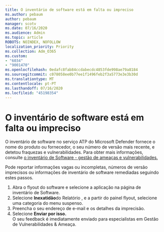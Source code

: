 ```yaml
---
title: O inventário de software está em falta ou impreciso
ms.author: pebaum
author: pebaum
manager: scotv
ms.date: 07/16/2020
ms.audience: Admin
ms.topic: article
ROBOTS: NOINDEX, NOFOLLOW
localization_priority: Priority
ms.collection: Adm_O365
ms.custom:
- "6034"
- "9001470"
ms.openlocfilehash: 0edafc8fab84ccdabecdc4853fde998ae79a8184
ms.sourcegitcommit: c078058ee0b77ee1f1496feb2f3a5773e3e3b30d
ms.translationtype: MT
ms.contentlocale: pt-PT
ms.lasthandoff: 07/16/2020
ms.locfileid: "45198354"
---
```

# <a name="software-inventory-is-missing-or-inaccurate"></a>O inventário de software está em falta ou impreciso

O inventário de software no serviço ATP do Microsoft Defender fornece o nome do produto ou fornecedor, o seu número de versão mais recente, e detetou fraquezas e vulnerabilidades. Para obter mais informações, consulte [o inventário de Software - gestão de ameaças e vulnerabilidades.](https://docs.microsoft.com/windows/security/threat-protection/microsoft-defender-atp/tvm-software-inventory)

Pode reportar informações vagas ou incompletas, números de versão imprecisos ou informações de inventário de software remediadas seguindo estes passos.  

1. Abra o flyout do software e selecione a aplicação na página de inventário de Software.
2. Selecione **Inexatidão**do Relatório , e a partir do painel flyout, selecione uma categoria do menu suspenso.
3. Preencha o seu endereço de e-mail e os detalhes da imprecisão.
4. Selecione **Enviar por isso.**</br>
    O seu feedback é imediatamente enviado para especialistas em Gestão de Vulnerabilidades & Ameaça.